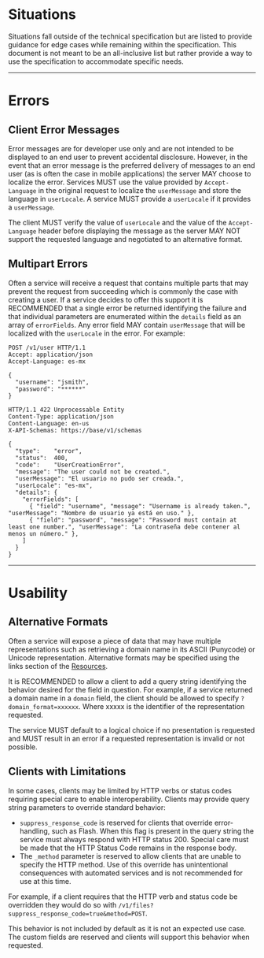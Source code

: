 # Situations #

Situations fall outside of the technical specification but are listed to provide guidance for edge cases while remaining within the specification.  This document is not meant to be an all-inclusive list but rather provide a way to use the specification to accommodate specific needs.

----------------------------------------

# Errors #

## Client Error Messages ##
Error messages are for developer use only and are not intended to be displayed to an end user to prevent accidental disclosure.  However, in the event that an error message is the preferred delivery of messages to an end user (as is often the case in mobile applications) the server MAY choose to localize the error.  Services MUST use the value provided by <code>Accept-Language</code> in the original request to localize the <code>userMessage</code> and store the language in <code>userLocale</code>.  A service MUST provide a <code>userLocale</code> if it provides a <code>userMessage</code>.

The client MUST verify the value of <code>userLocale</code> and the value of the <code>Accept-Language</code> header before displaying the message as the server MAY NOT support the requested language and negotiated to an alternative format.

## Multipart Errors ##
Often a service will receive a request that contains multiple parts that may prevent the request from succeeding which is commonly the case with creating a user.  If a service decides to offer this support it is RECOMMENDED that a single error be returned identifying the failure and that individual parameters are enumerated within the <code>details</code> field as an array of <code>errorFields</code>.  Any error field MAY contain <code>userMessage</code> that will be localized with the <code>userLocale</code> in the error.  For example:

```http
POST /v1/user HTTP/1.1
Accept: application/json
Accept-Language: es-mx

{
  "username": "jsmith",
  "password": "******"
}
```

```http
HTTP/1.1 422 Unprocessable Entity
Content-Type: application/json
Content-Language: en-us
X-API-Schemas: https://base/v1/schemas

{
  "type":    "error",
  "status":  400,
  "code":    "UserCreationError",
  "message": "The user could not be created.",
  "userMessage": "El usuario no pudo ser creada.",
  "userLocale": "es-mx", 
  "details": {
    "errorFields": [
      { "field": "username", "message": "Username is already taken.", "userMessage": "Nombre de usuario ya está en uso." },
      { "field": "password", "message": "Password must contain at least one number.", "userMessage": "La contraseña debe contener al menos un número." },
    ]
  }
}
```
----------------------------------------

# Usability # 

## Alternative Formats ##
Often a service will expose a piece of data that may have multiple representations such as retrieving a domain name in its ASCII (Punycode) or Unicode representation.  Alternative formats may be specified using the links section of the [Resources](./specification.md#resources).

It is RECOMMENDED to allow a client to add a query string identifying the behavior desired for the field in question.  For example, if a service returned a domain name in a <code>domain</code> field, the client should be allowed to specify <code>?domain_format=xxxxxx</code>.  Where xxxxx is the identifier of the representation requested.  

The service MUST default to a logical choice if no presentation is requested and MUST result in an error if a requested representation is invalid or not possible.  

## Clients with Limitations ##
In some cases, clients may be limited by HTTP verbs or status codes requiring special care to enable interoperability.  Clients may provide query string parameters to override standard behavior:

  - <code>suppress_response_code</code> is reserved for clients that override error-handling, such as Flash.  When this flag is present in the query string the service must always respond with HTTP status 200. Special care must be made that the HTTP Status Code remains in the response body.
  - The <code>_method</code> parameter is reserved to allow clients that are unable to specify the HTTP method.  Use of this override has unintentional consequences with automated services and is not recommended for use at this time.

For example, if a client requires that the HTTP verb and status code be overridden they would do so with <code>/v1/files?suppress_response_code=true&method=POST</code>.

This behavior is not included by default as it is not an expected use case.  The custom fields are reserved and clients will support this behavior when requested.
